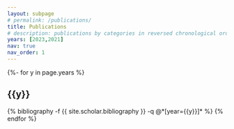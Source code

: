 ```yaml
---
layout: subpage
# permalink: /publications/
title: Publications
# description: publications by categories in reversed chronological order. generated by jekyll-scholar.
years: [2023,2021]
nav: true
nav_order: 1
---
```


<!-- _pages/publications.md -->
<div class="publications">

{%- for y in page.years %}
  <h2 class="year">{{y}}</h2>
  {% bibliography -f {{ site.scholar.bibliography }} -q @*[year={{y}}]* %}
{% endfor %}

</div>
